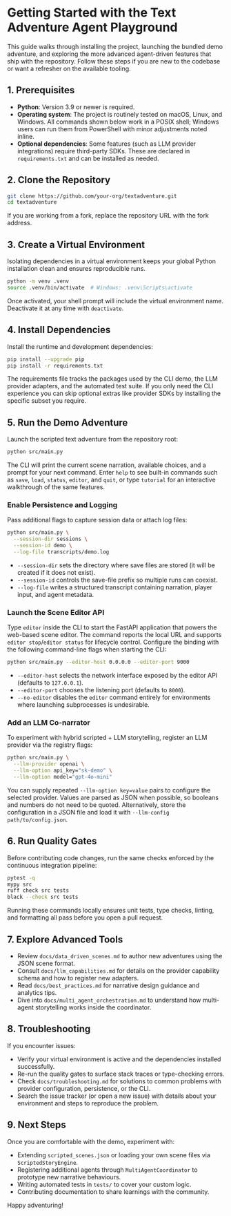 # Getting Started with the Text Adventure Agent Playground

This guide walks through installing the project, launching the bundled demo adventure, and exploring the more advanced agent-driven features that ship with the repository. Follow these steps if you are new to the codebase or want a refresher on the available tooling.

## 1. Prerequisites

- **Python**: Version 3.9 or newer is required.
- **Operating system**: The project is routinely tested on macOS, Linux, and Windows. All commands shown below work in a POSIX shell; Windows users can run them from PowerShell with minor adjustments noted inline.
- **Optional dependencies**: Some features (such as LLM provider integrations) require third-party SDKs. These are declared in `requirements.txt` and can be installed as needed.

## 2. Clone the Repository

```bash
git clone https://github.com/your-org/textadventure.git
cd textadventure
```

If you are working from a fork, replace the repository URL with the fork address.

## 3. Create a Virtual Environment

Isolating dependencies in a virtual environment keeps your global Python installation clean and ensures reproducible runs.

```bash
python -m venv .venv
source .venv/bin/activate  # Windows: .venv\Scripts\activate
```

Once activated, your shell prompt will include the virtual environment name. Deactivate it at any time with `deactivate`.

## 4. Install Dependencies

Install the runtime and development dependencies:

```bash
pip install --upgrade pip
pip install -r requirements.txt
```

The requirements file tracks the packages used by the CLI demo, the LLM provider adapters, and the automated test suite. If you only need the CLI experience you can skip optional extras like provider SDKs by installing the specific subset you require.

## 5. Run the Demo Adventure

Launch the scripted text adventure from the repository root:

```bash
python src/main.py
```

The CLI will print the current scene narration, available choices, and a prompt for your next command. Enter `help` to see built-in commands such as `save`, `load`, `status`, `editor`, and `quit`, or type `tutorial` for an interactive walkthrough of the same features.

### Enable Persistence and Logging

Pass additional flags to capture session data or attach log files:

```bash
python src/main.py \
  --session-dir sessions \
  --session-id demo \
  --log-file transcripts/demo.log
```

- `--session-dir` sets the directory where save files are stored (it will be created if it does not exist).
- `--session-id` controls the save-file prefix so multiple runs can coexist.
- `--log-file` writes a structured transcript containing narration, player input, and agent metadata.

### Launch the Scene Editor API

Type `editor` inside the CLI to start the FastAPI application that powers the web-based scene editor. The command reports the local URL and supports `editor stop`/`editor status` for lifecycle control. Configure the binding with the following command-line flags when starting the CLI:

```bash
python src/main.py --editor-host 0.0.0.0 --editor-port 9000
```

- `--editor-host` selects the network interface exposed by the editor API (defaults to `127.0.0.1`).
- `--editor-port` chooses the listening port (defaults to `8000`).
- `--no-editor` disables the `editor` command entirely for environments where launching subprocesses is undesirable.

### Add an LLM Co-narrator

To experiment with hybrid scripted + LLM storytelling, register an LLM provider via the registry flags:

```bash
python src/main.py \
  --llm-provider openai \
  --llm-option api_key="sk-demo" \
  --llm-option model="gpt-4o-mini"
```

You can supply repeated `--llm-option key=value` pairs to configure the selected provider. Values are parsed as JSON when possible, so booleans and numbers do not need to be quoted. Alternatively, store the configuration in a JSON file and load it with `--llm-config path/to/config.json`.

## 6. Run Quality Gates

Before contributing code changes, run the same checks enforced by the continuous integration pipeline:

```bash
pytest -q
mypy src
ruff check src tests
black --check src tests
```

Running these commands locally ensures unit tests, type checks, linting, and formatting all pass before you open a pull request.

## 7. Explore Advanced Tools

- Review `docs/data_driven_scenes.md` to author new adventures using the JSON scene format.
- Consult `docs/llm_capabilities.md` for details on the provider capability schema and how to register new adapters.
- Read `docs/best_practices.md` for narrative design guidance and analytics tips.
- Dive into `docs/multi_agent_orchestration.md` to understand how multi-agent storytelling works inside the coordinator.

## 8. Troubleshooting

If you encounter issues:

- Verify your virtual environment is active and the dependencies installed successfully.
- Re-run the quality gates to surface stack traces or type-checking errors.
- Check `docs/troubleshooting.md` for solutions to common problems with provider configuration, persistence, or the CLI.
- Search the issue tracker (or open a new issue) with details about your environment and steps to reproduce the problem.

## 9. Next Steps

Once you are comfortable with the demo, experiment with:

- Extending `scripted_scenes.json` or loading your own scene files via `ScriptedStoryEngine`.
- Registering additional agents through `MultiAgentCoordinator` to prototype new narrative behaviours.
- Writing automated tests in `tests/` to cover your custom logic.
- Contributing documentation to share learnings with the community.

Happy adventuring!

